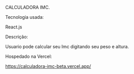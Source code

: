 CALCULADORA IMC.

Tecnologia usada:

React.js

 Descrição:
 
 Usuario pode calcular seu Imc digitando seu peso e altura.
 
 
 Hospedado na Vercel:
 
 https://calculadora-imc-beta.vercel.app/
 
 

